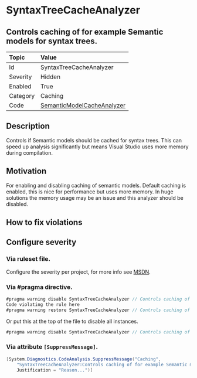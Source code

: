 # SyntaxTreeCacheAnalyzer
## Controls caching of for example Semantic models for syntax trees.

| Topic    | Value
| :--      | :--
| Id       | SyntaxTreeCacheAnalyzer
| Severity | Hidden
| Enabled  | True
| Category | Caching
| Code     | [SemanticModelCacheAnalyzer](https://github.com/DotNetAnalyzers/IDisposableAnalyzers/blob/master/IDisposableAnalyzers/Analyzers/SemanticModelCacheAnalyzer.cs)

## Description

Controls if Semantic models should be cached for syntax trees.
This can speed up analysis significantly but means Visual Studio uses more memory during compilation.

## Motivation

For enabling and disabling caching of semantic models. Default caching is enabled, this is nice for performance but uses more memory.
In huge solutions the memory usage may be an issue and this analyzer should be disabled.

## How to fix violations

<!-- start generated config severity -->
## Configure severity

### Via ruleset file.

Configure the severity per project, for more info see [MSDN](https://msdn.microsoft.com/en-us/library/dd264949.aspx).

### Via #pragma directive.
```C#
#pragma warning disable SyntaxTreeCacheAnalyzer // Controls caching of for example Semantic models for syntax trees.
Code violating the rule here
#pragma warning restore SyntaxTreeCacheAnalyzer // Controls caching of for example Semantic models for syntax trees.
```

Or put this at the top of the file to disable all instances.
```C#
#pragma warning disable SyntaxTreeCacheAnalyzer // Controls caching of for example Semantic models for syntax trees.
```

### Via attribute `[SuppressMessage]`.

```C#
[System.Diagnostics.CodeAnalysis.SuppressMessage("Caching", 
    "SyntaxTreeCacheAnalyzer:Controls caching of for example Semantic models for syntax trees.", 
    Justification = "Reason...")]
```
<!-- end generated config severity -->